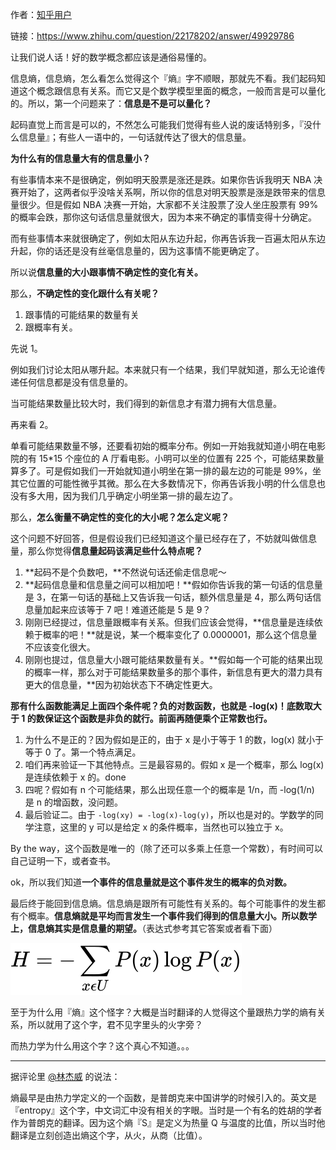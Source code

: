 作者：[知乎用户]()

链接：https://www.zhihu.com/question/22178202/answer/49929786


让我们说人话！好的数学概念都应该是通俗易懂的。

信息熵，信息熵，怎么看怎么觉得这个『熵』字不顺眼，那就先不看。我们起码知道这个概念跟信息有关系。而它又是个数学模型里面的概念，一般而言是可以量化的。所以，第一个问题来了：**信息是不是可以量化？**

起码直觉上而言是可以的，不然怎么可能我们觉得有些人说的废话特别多，『没什么信息量』；有些人一语中的，一句话就传达了很大的信息量。

**为什么有的信息量大有的信息量小？**

有些事情本来不是很确定，例如明天股票是涨还是跌。如果你告诉我明天 NBA 决赛开始了，这两者似乎没啥关系啊，所以你的信息对明天股票是涨是跌带来的信息量很少。但是假如 NBA 决赛一开始，大家都不关注股票了没人坐庄股票有 99% 的概率会跌，那你这句话信息量就很大，因为本来不确定的事情变得十分确定。

而有些事情本来就很确定了，例如太阳从东边升起，你再告诉我一百遍太阳从东边升起，你的话还是没有丝毫信息量的，因为这事情不能更确定了。

所以说**信息量的大小跟事情不确定性的变化有关。**


那么，**不确定性的变化跟什么有关呢？**

1. 跟事情的可能结果的数量有关
2. 跟概率有关。

先说 1。

例如我们讨论太阳从哪升起。本来就只有一个结果，我们早就知道，那么无论谁传递任何信息都是没有信息量的。

当可能结果数量比较大时，我们得到的新信息才有潜力拥有大信息量。

再来看 2。

单看可能结果数量不够，还要看初始的概率分布。例如一开始我就知道小明在电影院的有 15*15 个座位的 A 厅看电影。小明可以坐的位置有 225 个，可能结果数量算多了。可是假如我们一开始就知道小明坐在第一排的最左边的可能是 99%，坐其它位置的可能性微乎其微。那么在大多数情况下，你再告诉我小明的什么信息也没有多大用，因为我们几乎确定小明坐第一排的最左边了。

那么，**怎么衡量不确定性的变化的大小呢？怎么定义呢？**

这个问题不好回答，但是假设我们已经知道这个量已经存在了，不妨就叫做信息量，那么你觉得**信息量起码该满足些什么特点呢？**

1. **起码不是个负数吧，**不然说句话还偷走信息呢～
2. **起码信息量和信息量之间可以相加吧！**假如你告诉我的第一句话的信息量是 3，在第一句话的基础上又告诉我一句话，额外信息量是 4，那么两句话信息量加起来应该等于 7 吧！难道还能是 5 是 9？
3. 刚刚已经提过，信息量跟概率有关系。但我们应该会觉得，**信息量是连续依赖于概率的吧！**就是说，某一个概率变化了 0.0000001，那么这个信息量不应该变化很大。
4. 刚刚也提过，信息量大小跟可能结果数量有关。**假如每一个可能的结果出现的概率一样，那么对于可能结果数量多的那个事件，新信息有更大的潜力具有更大的信息量，**因为初始状态下不确定性更大。


**那有什么函数能满足上面四个条件呢？负的对数函数，也就是 -log(x)！底数取大于 1 的数保证这个函数是非负的就行。前面再随便乘个正常数也行。**

1. 为什么不是正的？因为假如是正的，由于 x 是小于等于 1 的数，log(x) 就小于等于 0 了。第一个特点满足。
2. 咱们再来验证一下其他特点。三是最容易的。假如 x 是一个概率，那么 log(x) 是连续依赖于 x 的。done
3. 四呢？假如有 n 个可能结果，那么出现任意一个的概率是 1/n，而 -log(1/n) 是 n 的增函数，没问题。
4. 最后验证二。由于 `-log(xy) = -log(x)-log(y)`，所以也是对的。学数学的同学注意，这里的 y 可以是给定 x 的条件概率，当然也可以独立于 x。

By the way，这个函数是唯一的（除了还可以多乘上任意一个常数），有时间可以自己证明一下，或者查书。

ok，所以我们知道**一个事件的信息量就是这个事件发生的概率的负对数。**

最后终于能回到信息熵。信息熵是跟所有可能性有关系的。每个可能事件的发生都有个概率。**信息熵就是平均而言发生一个事件我们得到的信息量大小。所以数学上，信息熵其实是信息量的期望。**（表达式参考其它答案或者看下面）

![img](./img/information-entropy-formula.svg)

至于为什么用『熵』这个怪字？大概是当时翻译的人觉得这个量跟热力学的熵有关系，所以就用了这个字，君不见字里头的火字旁？

而热力学为什么用这个字？这个真心不知道。。。

----------

据评论里 [@林杰威](https://www.zhihu.com/people/lin-jie-wei-42) 的说法：

熵最早是由热力学定义的一个函数，是普朗克来中国讲学的时候引入的。英文是『entropy』这个字，中文词汇中没有相关的字眼。当时是一个有名的姓胡的学者作为普朗克的翻译。因为这个熵『S』是定义为热量 Q 与温度的比值，所以当时他翻译是立刻创造出熵这个字，从火，从商（比值）。

